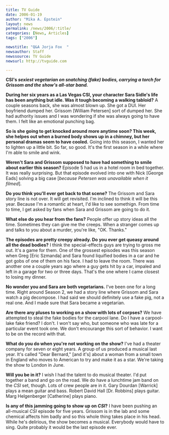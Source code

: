 ```yaml
---
title: TV Guide
date: 2006-01-19
author: "Mika A. Epstein"
layout: news
permalink: /news/2006/:title/
categories: [News, Articles]
tags: ["2006"]

newstitle: "Q&A Jorja Fox  "
newsauthor: Staff  
newssource: TV Guide  
newsurl: http://tvguide.com  

---
```


**CSI's *sexiest vegetarian on snatching (fake) bodies, carrying a torch for Grissom and the show's all-star band.***

**During her six years as a Las Vegas CSI, your character Sara Sidle's life has been anything but idle. Was it tough becoming a walking tabloid?** A couple seasons back, she was almost blown up. She got a DUI. Her boyfriend dumped her. Grissom [William Petersen] sort of dumped her. She had authority issues and I was wondering if she was always going to have them. I felt like an emotional punching bag.

**So is she going to get knocked around more anytime soon? This week, she helpes out when a burned body shows up in a chimney, but her personal dramas seem to have cooled.** Going into this season, I wanted her to lighten up a little bit. So far, so good. It's the first season in a while where I'm able to smile and wink.

**Weren't Sara and Grissom supposed to have had something to smile about earlier this season?** Episode 5 had us in a hotel room in bed together. It was really surprising. But that episode evolved into one with Nick [George Eads] solving a big case [*because Petersen was unavailable when it filmed*].

**Do you think you'll ever get back to that scene?** The Grissom and Sara story line is not over. It will get revisited. I'm inclined to think it will be this year. Because I'm a romantic at heart, I'd like to see somethign. From time to time, I get asked by fans when Sara and Grissom are going to do it.

**What else do you hear from the fans?** People offer up story ideas all the time. Sometimes they can give me the creeps. When a stranger comes up and talks to you about a murder, you're like, "OK. Thanks."

**The episodes are pretty creepy already. Do you ever get queasy around all the dead bodies?** I think the special-effects guys are trying to gross me out. It's a game for them. One of the grossest episodes was this season when Greg [Eric Szmanda] and Sara found liquified bodies in a car and he got gobs of one of them on his face. I had to leave the room. There was another one a couple years ago where a guy gets hit by a car, impaled and left in a garage for two or three days. That's the one where I came closest to losing my dinner.

**No wonder you and Sara are both vegetarians.** I've been one for a long time. Right around Season 2, we had a story line where Grissom and Sara watch a pig decompose. I had said we should definitely use a fake pig, not a real one. And I made sure that Sara became a vegetarian.

**Are there any pluses to working on a show with lots of corpses?** We have attempted to steal the fake bodies for the carpool lane. Do I have a carpool-lake fake friend? I don't. I won't say who, but someone who was late for a particular event took one. We don't encourange this sort of behavior. I want to be on the record with that.

**What do you do when you're not working on the show?** I've had a theater company for seven or eight years. A group of us produced a musical last year. It's called "Dear Bernard," [and it's] about a woman from a small town in England who moves to American to try and make it as a star. We're taking the show to London in June.

**Will you be in it?** I wish I had the talent to do musical theater. I'd put together a band and go on the road. We do have a lunchtime jam band on the *CSI* set, though. Lots of crew people are in it. Gary Dourdan [Warrick] plays a mean guitar and bass. Robert David Hall [Dr. Robbins] plays guitar. Marg Helgenberger [Catherine] plays piano.

**Is any of this jamming going to show up on *CSI*?** I have been pushing an all-musical *CSI* episode for five years. Grissom is in the lab and some chemical affects him badly and so this whole thing takes place in his head. While he's delirious, the show becomes a musical. Everybody would have to sing. Quite probably it would be the last episode ever.


